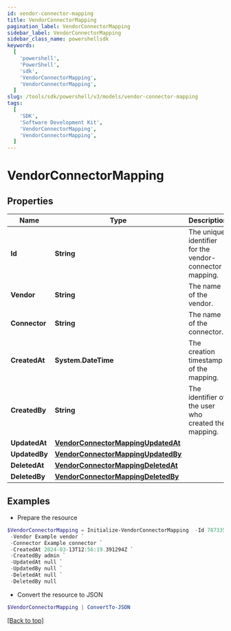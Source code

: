 ```yaml
---
id: vendor-connector-mapping
title: VendorConnectorMapping
pagination_label: VendorConnectorMapping
sidebar_label: VendorConnectorMapping
sidebar_class_name: powershellsdk
keywords:
  [
    'powershell',
    'PowerShell',
    'sdk',
    'VendorConnectorMapping',
    'VendorConnectorMapping',
  ]
slug: /tools/sdk/powershell/v3/models/vendor-connector-mapping
tags:
  [
    'SDK',
    'Software Development Kit',
    'VendorConnectorMapping',
    'VendorConnectorMapping',
  ]
---
```


# VendorConnectorMapping

## Properties

| Name | Type | Description | Notes |
| --- | --- | --- | --- |
| **Id** | **String** | The unique identifier for the vendor-connector mapping. | [optional] |
| **Vendor** | **String** | The name of the vendor. | [optional] |
| **Connector** | **String** | The name of the connector. | [optional] |
| **CreatedAt** | **System.DateTime** | The creation timestamp of the mapping. | [optional] |
| **CreatedBy** | **String** | The identifier of the user who created the mapping. | [optional] |
| **UpdatedAt** | [**VendorConnectorMappingUpdatedAt**](vendor-connector-mapping-updated-at) |  | [optional] |
| **UpdatedBy** | [**VendorConnectorMappingUpdatedBy**](vendor-connector-mapping-updated-by) |  | [optional] |
| **DeletedAt** | [**VendorConnectorMappingDeletedAt**](vendor-connector-mapping-deleted-at) |  | [optional] |
| **DeletedBy** | [**VendorConnectorMappingDeletedBy**](vendor-connector-mapping-deleted-by) |  | [optional] |

## Examples

- Prepare the resource

```powershell
$VendorConnectorMapping = Initialize-VendorConnectorMapping  -Id 78733556-9ea3-4f59-bf69-e5cd92b011b4 `
 -Vendor Example vendor `
 -Connector Example connector `
 -CreatedAt 2024-03-13T12:56:19.391294Z `
 -CreatedBy admin `
 -UpdatedAt null `
 -UpdatedBy null `
 -DeletedAt null `
 -DeletedBy null
```

- Convert the resource to JSON

```powershell
$VendorConnectorMapping | ConvertTo-JSON
```

[[Back to top]](#)
